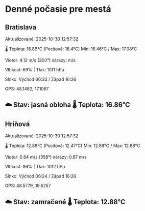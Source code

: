 ﻿# Denné počasie pre mestá

## Bratislava
Aktualizované: 2025-10-30 12:57:32

🌡️ Teplota: 16.86°C 
(Pocitová: 16.4°C)
Min: 16.46°C / Max: 17.08°C

Vietor: 4.12 m/s    (300°) 
nárazy:  m/s

Vlhkosť: 69% | Tlak: 1011 hPa

Slnko: Východ 06:33 / Západ 16:36

GPS: 48.1482, 17.1067

☁️ Stav: jasná obloha        🌡️ Teplota: 16.86°C
---

## Hriňová
Aktualizované: 2025-10-30 12:57:32

🌡️ Teplota: 12.88°C 
(Pocitová: 12.47°C)
Min: 12.88°C / Max: 12.88°C

Vietor: 0.84 m/s (358°)
nárazy: 0.67 m/s

Vlhkosť: 86% | Tlak: 1012 hPa

Slnko: Východ 06:24 / Západ 16:26

GPS: 48.5779, 19.5257

☁️ Stav: zamračené        🌡️ Teplota: 12.88°C
---
